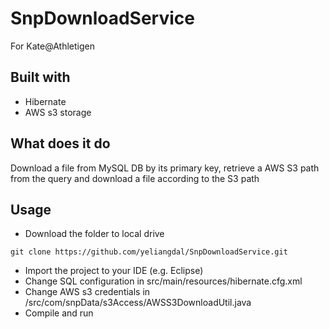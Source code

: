 # SnpDownloadService
For Kate@Athletigen

## Built with
* Hibernate
* AWS s3 storage

## What does it do
Download a file from MySQL DB by its primary key, retrieve a AWS S3 path from the query and download a file according to the S3 path

## Usage
* Download the folder to local drive
```
git clone https://github.com/yeliangdal/SnpDownloadService.git
```
* Import the project to your IDE (e.g. Eclipse) 
* Change SQL configuration in src/main/resources/hibernate.cfg.xml
* Change AWS s3 credentials in /src/com/snpData/s3Access/AWSS3DownloadUtil.java
* Compile and run

